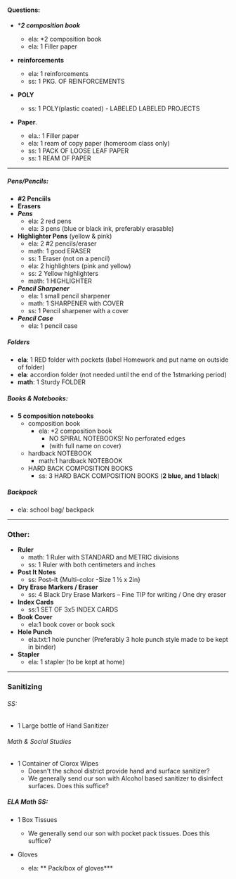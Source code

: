 #### Questions:

  - ****2 composition book***
    - ela:  *2 composition book
    - ela:   1 Filler paper


  - **reinforcements**
    - ela:    1 reinforcements
    - ss:     1 PKG. OF REINFORCEMENTS

  - **POLY**
    - ss:   1 POLY(plastic coated) - LABELED LABELED PROJECTS

  - **Paper**. 
    - ela.:   1 Filler paper
    - ela:    1 ream of copy paper (homeroom class only)
    - ss:     1 PACK OF LOOSE LEAF PAPER  
    - ss:     1 REAM OF PAPER

----

##### Pens/Pencils:
  - **#2 Penciils**
  - **Erasers**
  - ***Pens***
    - ela:  2 red pens
    - ela:  3 pens (blue or black ink, preferably erasable)
  - **Highlighter Pens** (yellow & pink)
    - ela:    2 #2 pencils/eraser
    - math:   1 good ERASER
    - ss:     1 Eraser (not on a pencil)
    - ela:    2 highlighters (pink and yellow)
    - ss:     2 Yellow highlighters
    - math:   1 HIGHLIGHTER
  - ***Pencil Sharpener***
    - ela:    1 small pencil sharpener
    - math:   1 SHARPENER with COVER
    - ss:     1 Pencil sharpener with a cover
  - ***Pencil Case***
    - ela:    1 pencil case  


##### Folders
- **ela**: 1 RED folder with pockets (label Homework and put name on outside of folder)
- **ela**: accordion folder (not needed until the end of the 1stmarking period)
- **math**: 1 Sturdy FOLDER

##### Books & Notebooks:
- **5 composition notebooks**
  - composition book
    - ela: *2 composition book
      - NO SPIRAL NOTEBOOKS! No perforated edges
      - (with full name on cover) 
  - hardback NOTEBOOK 
    - math:1 hardback NOTEBOOK
  - HARD BACK COMPOSITION BOOKS 
    - ss: 3 HARD BACK COMPOSITION BOOKS (**2 blue, and 1 black**) 

##### Backpack
  - ela: school bag/ backpack

----

### Other:

  - **Ruler** 
    - math: 1 Ruler with STANDARD and METRIC divisions
    - ss: 1 Ruler with both centimeters and inches
  - **Post It Notes**
    - ss: Post–It {Multi-color -Size 1 ½ x 2in}
  - **Dry Erase Markers / Eraser**
    - ss: 4 Black Dry Erase Markers – Fine TIP for writing / One dry eraser
  - **Index Cards**
    - ss:1 SET OF 3x5 INDEX CARDS
  - **Book Cover**
    - ela:1 book cover or book sock
  - **Hole Punch**
    - ela.txt:1 hole puncher (Preferably 3 hole punch style made to be kept in binder)
  - **Stapler**
    - ela:  1 stapler (to be kept at home)


----

### Sanitizing

###### SS:
  - 1 Large bottle of Hand Sanitizer


######  Math & Social Studies
  - 1 Container of Clorox Wipes
    - Doesn't the school district provide hand and surface sanitizer? 
    - We generally send our son with Alcohol based sanitizer to disinfect surfaces. Does this suffice?

##### ELA Math SS:
  - 1 Box Tissues
    - We generally send our son with pocket pack tissues. Does this suffice?

  - Gloves
    - ela: ** Pack/box of gloves***
